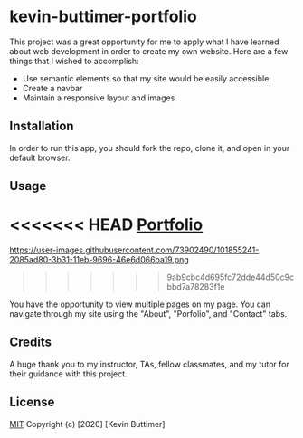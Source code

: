 # kevin-buttimer-portfolio

This project was a great opportunity for me to apply what I have learned about web development in order to create my own website. Here are a few things that I wished to accomplish:

- Use semantic elements so that my site would be easily accessible.
- Create a navbar
- Maintain a responsive layout and images

## Installation

In order to run this app, you should fork the repo, clone it, and open in your default browser.

## Usage

<<<<<<< HEAD
[Portfolio](https://kevinb04.github.io/kevin-buttimer-porfolio/)
=======
https://user-images.githubusercontent.com/73902490/101855241-2085ad80-3b31-11eb-9696-46e6d066ba19.png
>>>>>>> 9ab9cbc4d695fc72dde44d50c9cbbd7a78283f1e

You have the opportunity to view multiple pages on my page. You can navigate through my site using the "About", "Porfolio", and "Contact" tabs.

## Credits

A huge thank you to my instructor, TAs, fellow classmates, and my tutor for their guidance with this project.

## License

[MIT](https://choosealicense.com/licenses/mit/)
Copyright (c) [2020] [Kevin Buttimer]
